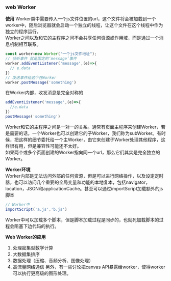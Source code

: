 ### web Worker

**使用**
Worker类中需要传入一个js文件位置的url，这个文件将会被加载到一个worker中，随后浏览器就会启动一个独立的线程，让这个文件在这个线程中作为独立的程序运行。  
Worker之间以及和它的主程序之间不会共享任何资源或作用域，而是通过一个消息机制相互联系。
```js
const worker=new Worker("一个js文件地址");
// 侦听事件 就是固定的‘message’事件
worker.addEventListener('message',(e)=>{
  // e.data
})
// 发送事件给这个在Worker
worker.postMessage('something')
```
在Worker内部，收发消息是完全对称的
```js
addEventListener('message',(e)=>{
  //e.data
})
postMessage('something')
```
Worker和它的主程序之间是一对一的关系。通常有页面主程序来创建Worker，若是需要的话，一个Worker也可以创建它的子Worker，我们称为subWorker。有时候，把这样的细节委托给一个主Worker，由它来创建子Worker处理其他程序，这样很有用，但是兼容性可能还不太好。  
如果两个或多个页面创建的Worker指向同一个url，那么它们其实是完全独立的Worker。

**Worker环境**  
Worker内部是无法访问外部的任何资源，但是可以进行网络操作，以及设定定时器，也可以访问几个重要的全局变量和功能的本地复本，包括navigator，location，JSON和applicationCache。甚至可以通过importScript加载额外的js脚本
```js
// Worker中
importScript('a.js','b.js')
```
Worker中可以加载多个脚本，但是脚本加载过程是同步的，也就死加载脚本的过程会阻塞下边代码的执行。  

**Web Worker的应用**  
1. 处理密集型数学计算
2. 大数据集排序
3. 数据处理（压缩、音频分析、图像处理）
4. 高流量网络通信
另外，有一些讨论把canvas API暴露给worker，使得worker可以执行更高级的图形处理。

